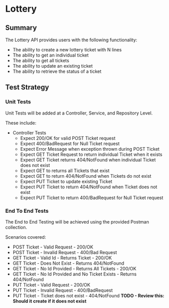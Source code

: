 # Lottery

## Summary ##

The Lottery API provides users with the following functionality:
- The ability to create a new lottery ticket with N lines
- The ability to get an individual ticket
- The ability to get all tickets
- The ability to update an existing ticket
- The ability to retrieve the status of a ticket

## Test Strategy ##

### Unit Tests ###

Unit Tests will be added at a Controller, Service, and Repository Level.

These include:

- Controller Tests
    - Expect 200/OK for valid POST Ticket request
    - Expect 400/BadRequest for Null Ticket request
    - Expect Error Message when exception thrown during POST Ticket
    - Expect GET Ticket Request to return individual Ticket when it exists
    - Expect GET Ticket returns 404/NotFound when individual Ticket does not exist
    - Expect GET to returns all Tickets that exist
    - Expect GET to return 404/NotFound when Tickets do not exist
    - Expect PUT Ticket to update existing Ticket
    - Expect PUT Ticket to return 404/NotFound when Ticket does not exist
    - Expect PUT Ticket to return 400/BadRequest for Null Ticket request

### End To End Tests ###

The End to End Testing will be achieved using the provided Postman collection.

Scenarios covered:

- POST Ticket - Valid Request - 200/OK
- POST Ticket - Invalid Request - 400/Bad Request
- GET Ticket - Valid Id - Returns Ticket - 200/OK
- GET Ticket - Does Not Exist - Returns 404/NotFound
- GET Ticket - No Id Provided - Returns All Tickets - 200/OK
- GET Ticket - No Id Provided and No Ticket Exists - Returns 404/NotFound
- PUT Ticket - Valid Request - 200/OK
- PUT Ticket - Invalid Request - 400/BadRequest
- PUT Ticket - Ticket does not exist - 404/NotFound **TODO - Review this: Should it create if it does not exist**